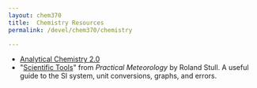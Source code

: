 ```yaml
---
layout: chem370
title:  Chemistry Resources
permalink: /devel/chem370/chemistry

---
```


- [Analytical Chemistry 2.0](https://chem.libretexts.org/Bookshelves/Analytical_Chemistry/Book%3A_Analytical_Chemistry_2.0_(Harvey))
- "[Scientific Tools](https://github.com/alphonse/alphonse.github.io/raw/master/CHEM191/pdf/scientific-tools-stull.pdf)" from *Practical Meteorology* by Roland Stull. A useful guide to the SI system, unit conversions, graphs, and errors.
